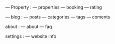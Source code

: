 — Property :
    — properties
    — booking
    — rating

— blog :
    — posts
    — categories
    — tags
    — coments

about :
    — about
    — faq


settings :
    — website info